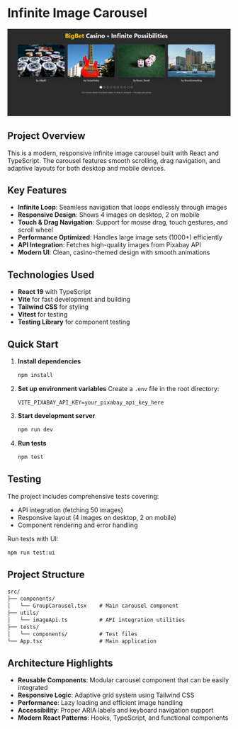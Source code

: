 # Infinite Image Carousel

![Carousel Demo](./public/carousel.png)

## Project Overview

This is a modern, responsive infinite image carousel built with React and TypeScript. The carousel features smooth scrolling, drag navigation, and adaptive layouts for both desktop and mobile devices.

## Key Features

- **Infinite Loop**: Seamless navigation that loops endlessly through images
- **Responsive Design**: Shows 4 images on desktop, 2 on mobile
- **Touch & Drag Navigation**: Support for mouse drag, touch gestures, and scroll wheel
- **Performance Optimized**: Handles large image sets (1000+) efficiently
- **API Integration**: Fetches high-quality images from Pixabay API
- **Modern UI**: Clean, casino-themed design with smooth animations

## Technologies Used

- **React 19** with TypeScript
- **Vite** for fast development and building
- **Tailwind CSS** for styling
- **Vitest** for testing
- **Testing Library** for component testing

## Quick Start

1. **Install dependencies**
   ```bash
   npm install
   ```

2. **Set up environment variables**
   Create a `.env` file in the root directory:
   ```
   VITE_PIXABAY_API_KEY=your_pixabay_api_key_here
   ```

3. **Start development server**
   ```bash
   npm run dev
   ```

4. **Run tests**
   ```bash
   npm test
   ```

## Testing

The project includes comprehensive tests covering:
- API integration (fetching 50 images)
- Responsive layout (4 images on desktop, 2 on mobile)
- Component rendering and error handling

Run tests with UI:
```bash
npm run test:ui
```

## Project Structure

```
src/
├── components/
│   └── GroupCarousel.tsx    # Main carousel component
├── utils/
│   └── imageApi.ts          # API integration utilities
├── tests/
│   └── components/          # Test files
└── App.tsx                  # Main application
```

## Architecture Highlights

- **Reusable Components**: Modular carousel component that can be easily integrated
- **Responsive Logic**: Adaptive grid system using Tailwind CSS
- **Performance**: Lazy loading and efficient image handling
- **Accessibility**: Proper ARIA labels and keyboard navigation support
- **Modern React Patterns**: Hooks, TypeScript, and functional components
